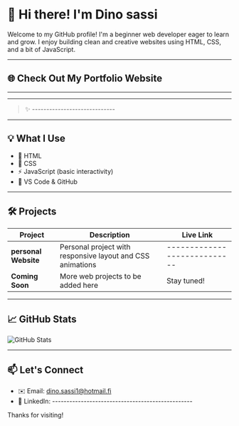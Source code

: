 # 👋 Hi there! I'm Dino sassi

Welcome to my GitHub profile! I'm a beginner web developer eager to learn and grow. I enjoy building clean and creative websites using HTML, CSS, and a bit of JavaScript.

---

## 🌐 Check Out My Portfolio Website
 
------------------------------------------------------

-----------------------------------------------------

> ✨ -----------------------------

---

## 💡 What I Use

- 🧱 HTML
- 🎨 CSS
- ⚡ JavaScript (basic interactivity)
- 🔧 VS Code & GitHub

---

## 🛠️ Projects

| Project | Description | Live Link |
|--------|-------------|------------|
| **personal Website** | Personal project with responsive layout and CSS animations | ---------------------------- |
| **Coming Soon** | More web projects to be added here | Stay tuned! |

---

## 📈 GitHub Stats

![GitHub Stats](https://github-readme-stats.vercel.app/api?username=yourusername&show_icons=true&theme=default)

---

## 📫 Let's Connect

- ✉️ Email: dino.sassi1@hotmail.fi 
- 💼 LinkedIn: -------------------------------------------------

Thanks for visiting!


